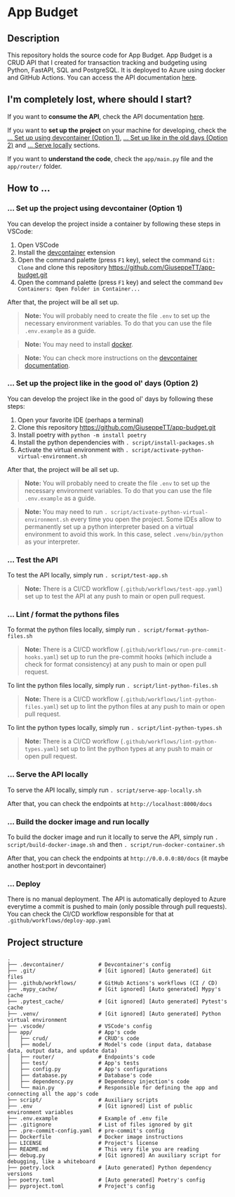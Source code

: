 # App Budget

## Description

This repository holds the source code for App Budget. App Budget is a CRUD API that I created for transaction tracking and budgeting using Python, FastAPI, SQL and PostgreSQL. It is deployed to Azure using docker and GitHub Actions. You can access the API documentation [here](http://app-budget.eastus.azurecontainer.io/docs).

## I'm completely lost, where should I start?

If you want to **consume the API**, check the API documentation [here](http://app-budget.eastus.azurecontainer.io/docs).

If you want to **set up the project** on your machine for developing, check the [... Set up using devcontainer (Option 1)](#set-up-the-project-using-devcontainer-option-1), [... Set up like in the old days (Option 2)](#set-up-the-project-like-in-the-good-ol-days-option-2) and [... Serve locally](#serve-the-app-locally) sections.

If you want to **understand the code**, check the `app/main.py` file and the `app/router/` folder.

## How to ...

### ... Set up the project using devcontainer (Option 1)

You can develop the project inside a container by following these steps in VSCode:

1. Open VSCode
1. Install the [devcontainer](https://marketplace.visualstudio.com/items?itemName=ms-vscode-remote.remote-containers) extension
1. Open the command palette (press `F1` key), select the command `Git: Clone` and clone this repository https://github.com/GiuseppeTT/app-budget.git
1. Open the command palette (press `F1` key) and select the command `Dev Containers: Open Folder in Container...`

After that, the project will be all set up.

> **Note:** You will probably need to create the file `.env` to set up the necessary environment variables. To do that you can use the file `.env.example` as a guide.

> **Note:** You may need to install [docker](https://www.docker.com/).

> **Note:** You can check more instructions on the [devcontainer documentation](https://code.visualstudio.com/docs/devcontainers/containers).

### ... Set up the project like in the good ol' days (Option 2)

You can develop the project like in the good ol' days by following these steps:

1. Open your favorite IDE (perhaps a terminal)
1. Clone this repository https://github.com/GiuseppeTT/app-budget.git
1. Install poetry with `python -m install poetry`
1. Install the python dependencies with `. script/install-packages.sh`
1. Activate the virtual environment with `. script/activate-python-virtual-environment.sh`

After that, the project will be all set up.

> **Note:** You will probably need to create the file `.env` to set up the necessary environment variables. To do that you can use the file `.env.example` as a guide.

> **Note:** You may need to run `. script/activate-python-virtual-environment.sh` every time you open the project. Some IDEs allow to permanently set up a python interpreter based on a virtual environment to avoid this work. In this case, select `.venv/bin/python` as your interpreter.

### ... Test the API

To test the API locally, simply run `. script/test-app.sh`

> **Note:** There is a CI/CD workflow (`.github/workflows/test-app.yaml`) set up to test the API at any push to main or open pull request.

### ... Lint / format the pythons files

To format the python files locally, simply run `. script/format-python-files.sh`

> **Note:** There is a CI/CD workflow (`.github/workflows/run-pre-commit-hooks.yaml`) set up to run the pre-commit hooks (which include a check for format consistency) at any push to main or open pull request.

To lint the python files locally, simply run `. script/lint-python-files.sh`

> **Note:** There is a CI/CD workflow (`.github/workflows/lint-python-files.yaml`) set up to lint the python files at any push to main or open pull request.

To lint the python types locally, simply run `. script/lint-python-types.sh`

> **Note:** There is a CI/CD workflow (`.github/workflows/lint-python-types.yaml`) set up to lint the python types at any push to main or open pull request.

### ... Serve the API locally

To serve the API locally, simply run `. script/serve-app-locally.sh`

After that, you can check the endpoints at `http://localhost:8000/docs`

### ... Build the docker image and run locally

To build the docker image and run it locally to serve the API, simply run `. script/build-docker-image.sh` and then `. script/run-docker-container.sh`

After that, you can check the endpoints at `http://0.0.0.0:80/docs` (it maybe another host:port in devcontainer)

### ... Deploy

There is no manual deployment. The API is automatically deployed to Azure everytime a commit is pushed to main (only possible through pull requests). You can check the CI/CD workflow responsible for that at `.github/workflows/deploy-app.yaml`

## Project structure

```
.
├── .devcontainer/           # Devcontainer's config
├── .git/                    # [Git ignored] [Auto generated] Git files
├── .github/workflows/       # GitHub Actions's workflows (CI / CD)
├── .mypy_cache/             # [Git ignored] [Auto generated] Mypy's cache
├── .pytest_cache/           # [Git ignored] [Auto generated] Pytest's cache
├── .venv/                   # [Git ignored] [Auto generated] Python virtual environment
├── .vscode/                 # VSCode's config
├── app/                     # App's code
│   ├── crud/                # CRUD's code
│   ├── model/               # Model's code (input data, database data, output data, and update data)
│   ├── router/              # Endpoints's code
│   ├── test/                # App's tests
│   ├── config.py            # App's configurations
│   ├── database.py          # Database's code
│   ├── dependency.py        # Dependency injection's code
│   └── main.py              # Responsible for defining the app and connecting all the app's code
├── script/                  # Auxiliary scripts
├── .env                     # [Git ignored] List of public environment variables
├── .env.example             # Example of .env file
├── .gitignore               # List of files ignored by git
├── .pre-commit-config.yaml  # pre-commit's config
├── Dockerfile               # Docker image instructions
├── LICENSE                  # Project's license
├── README.md                # This very file you are reading
├── debug.py                 # [Git ignored] An auxiliary script for debugging, like a whiteboard
├── poetry.lock              # [Auto generated] Python dependency versions
├── poetry.toml              # [Auto generated] Poetry's config
├── pyproject.toml           # Project's config
```
